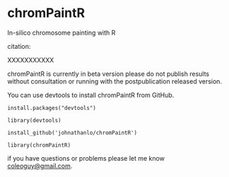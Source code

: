 chromPaintR
======

In-silico chromosome painting with R


citation:

XXXXXXXXXXX

chromPaintR is currently in beta version please do not publish results without consultation or running with the postpublication released version.

You can use devtools to install chromPaintR from GitHub.

<code>install.packages("devtools")</code>

<code>library(devtools)</code>

<code>install_github('johnathanlo/chromPaintR')</code>

<code>library(chromPaintR)</code>


if you have questions or problems please let me know
coleoguy@gmail.com.
